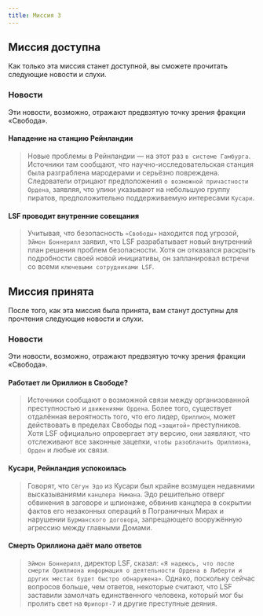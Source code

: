 ```yaml
---
title: Миссия 3
---
```


## Миссия доступна

Как только эта миссия станет доступной, вы сможете прочитать следующие новости и слухи.

### Новости
Эти новости, возможно, отражают предвзятую точку зрения фракции «Свобода».

#### Нападение на станцию Рейнландии
> Новые проблемы в Рейнландии — на этот раз `в системе Гамбурга`. Источники там сообщают, что научно-исследовательская станция была разграблена мародерами и серьёзно повреждена. Следователи отрицают предположения `о возможной причастности Ордена`, заявляя, что улики указывают на небольшую группу пиратов, предположительно поддерживаемую интересами `Кусари`.

#### LSF проводит внутренние совещания
> Учитывая, что безопасность `«Свободы»` находится под угрозой, `Эймон Боннерилл` заявил, что LSF разрабатывает новый внутренний план решения проблем безопасности. Хотя он отказался раскрыть подробности своей новой инициативы, он запланировал встречи со всеми `ключевыми сотрудниками LSF`.

## Миссия принята

После того, как эта миссия была принята, вам станут доступны для прочтения следующие новости и слухи.

### Новости
Эти новости, возможно, отражают предвзятую точку зрения фракции «Свобода».

#### Работает ли Ориллион в Свободе?
> Источники сообщают о возможной связи между организованной преступностью и `движениями Ордена`. Более того, существует отдалённая вероятность того, что его лидер, `Ориллион`, может действовать в пределах Свободы под `«защитой»` преступников. Хотя LSF официально опровергает эту версию, они заявляют, что отслеживают все законные зацепки, `чтобы разоблачить Ориллиона`, `Орден` и любые их связи.

#### Кусари, Рейнландия успокоилась
> Говорят, что `Cёгун Эдо` из Кусари был крайне возмущен недавними высказываниями `канцлера Нимана`. Эдо решительно отверг обвинения в заговоре и шпионаже, обвинив канцлера в сокрытии фактов его незаконных операций в Пограничных Мирах и нарушении `Бурманского договора`, запрещающего вооружённую агрессию между главными Домами.

#### Смерть Ориллиона даёт мало ответов
> `Эймон Боннерилл`, директор LSF, сказал: `«Я надеюсь, что после смерти Ориллиона информация о деятельности Ордена в Либерти и других местах будет быстро обнаружена»`. Однако, поскольку сейчас вопросов больше, чем ответов, некоторые считают, что LSF заставили замолчать единственного человека, который мог бы пролить свет на `Фрипорт-7` и другие преступные деяния.
